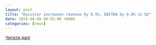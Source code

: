 ```yaml
---
layout: post
title: "Kyivstar increases revenue by 9.5%, EBITDA by 9.8% in Q2"
date: 2024-08-08 08:55:00 +0000
categories: [news]
---
```


[Читати далі](https://en.interfax.com.ua/news/economic/1005588.html)
